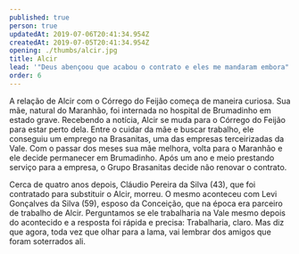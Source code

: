 ```yaml
---
published: true
person: true
updatedAt: 2019-07-06T20:41:34.954Z
createdAt: 2019-07-05T20:41:34.954Z
opening: ./thumbs/alcir.jpg
title: Alcir
lead: '"Deus abençoou que acabou o contrato e eles me mandaram embora"'
order: 6
---
```

A relação de Alcir com o Córrego do Feijão começa de maneira curiosa. Sua mãe, natural do Maranhão, foi internada no hospital de Brumadinho em estado grave. Recebendo a notícia, Alcir se muda para o Córrego do Feijão para estar perto dela. Entre o cuidar da mãe e buscar trabalho, ele conseguiu um emprego na Brasanitas, uma das empresas terceirizadas da Vale. Com o passar dos meses sua mãe melhora, volta para o Maranhão e ele decide permanecer em Brumadinho. Após um ano e meio prestando serviço para a empresa, o Grupo Brasanitas decide não renovar o contrato.

Cerca de quatro anos depois, Cláudio Pereira da Silva (43), que foi contratado para substituir o Alcir, morreu. O mesmo aconteceu com Levi Gonçalves da Silva (59), esposo da Conceição, que na época era parceiro de trabalho de Alcir. Perguntamos se ele trabalharia na Vale mesmo depois do acontecido e a resposta foi rápida e precisa: Trabalharia, claro. Mas diz que agora, toda vez que olhar para a lama, vai lembrar dos amigos que foram soterrados ali.

<div class="video" title="Título descritivo do vídeo para acessibilidade" data-video="k2Xe8Ruwa9o"></div>
